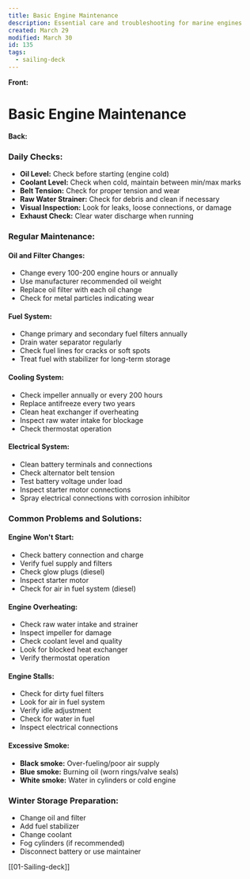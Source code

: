 ```yaml
---
title: Basic Engine Maintenance
description: Essential care and troubleshooting for marine engines
created: March 29
modified: March 30
id: 135
tags:
  - sailing-deck
---
```


**Front:**
# Basic Engine Maintenance

**Back:**
<div class="daily-checks">
  <h3>Daily Checks:</h3>
  <ul>
    <li><strong>Oil Level:</strong> Check before starting (engine cold)</li>
    <li><strong>Coolant Level:</strong> Check when cold, maintain between min/max marks</li>
    <li><strong>Belt Tension:</strong> Check for proper tension and wear</li>
    <li><strong>Raw Water Strainer:</strong> Check for debris and clean if necessary</li>
    <li><strong>Visual Inspection:</strong> Look for leaks, loose connections, or damage</li>
    <li><strong>Exhaust Check:</strong> Clear water discharge when running</li>
  </ul>
</div>

<div class="regular-maintenance">
  <h3>Regular Maintenance:</h3>

  <h4>Oil and Filter Changes:</h4>
  <ul>
    <li>Change every 100-200 engine hours or annually</li>
    <li>Use manufacturer recommended oil weight</li>
    <li>Replace oil filter with each oil change</li>
    <li>Check for metal particles indicating wear</li>
  </ul>

  <h4>Fuel System:</h4>
  <ul>
    <li>Change primary and secondary fuel filters annually</li>
    <li>Drain water separator regularly</li>
    <li>Check fuel lines for cracks or soft spots</li>
    <li>Treat fuel with stabilizer for long-term storage</li>
  </ul>

  <h4>Cooling System:</h4>
  <ul>
    <li>Check impeller annually or every 200 hours</li>
    <li>Replace antifreeze every two years</li>
    <li>Clean heat exchanger if overheating</li>
    <li>Inspect raw water intake for blockage</li>
    <li>Check thermostat operation</li>
  </ul>

  <h4>Electrical System:</h4>
  <ul>
    <li>Clean battery terminals and connections</li>
    <li>Check alternator belt tension</li>
    <li>Test battery voltage under load</li>
    <li>Inspect starter motor connections</li>
    <li>Spray electrical connections with corrosion inhibitor</li>
  </ul>
</div>

<div class="troubleshooting">
  <h3>Common Problems and Solutions:</h3>

  <h4>Engine Won't Start:</h4>
  <ul>
    <li>Check battery connection and charge</li>
    <li>Verify fuel supply and filters</li>
    <li>Check glow plugs (diesel)</li>
    <li>Inspect starter motor</li>
    <li>Check for air in fuel system (diesel)</li>
  </ul>

  <h4>Engine Overheating:</h4>
  <ul>
    <li>Check raw water intake and strainer</li>
    <li>Inspect impeller for damage</li>
    <li>Check coolant level and quality</li>
    <li>Look for blocked heat exchanger</li>
    <li>Verify thermostat operation</li>
  </ul>

  <h4>Engine Stalls:</h4>
  <ul>
    <li>Check for dirty fuel filters</li>
    <li>Look for air in fuel system</li>
    <li>Verify idle adjustment</li>
    <li>Check for water in fuel</li>
    <li>Inspect electrical connections</li>
  </ul>

  <h4>Excessive Smoke:</h4>
  <ul>
    <li><strong>Black smoke:</strong> Over-fueling/poor air supply</li>
    <li><strong>Blue smoke:</strong> Burning oil (worn rings/valve seals)</li>
    <li><strong>White smoke:</strong> Water in cylinders or cold engine</li>
  </ul>
</div>

<div class="winter-storage">
  <h3>Winter Storage Preparation:</h3>
  <ul>
    <li>Change oil and filter</li>
    <li>Add fuel stabilizer</li>
    <li>Change coolant</li>
    <li>Fog cylinders (if recommended)</li>
    <li>Disconnect battery or use maintainer</li>
  </ul>
</div>

[[01-Sailing-deck]]